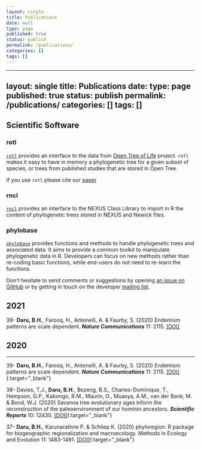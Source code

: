 ```yaml
---
layout: single
title: Publications
date: null
type: page
published: true
status: publish
permalink: /publications/
categories: []
tags: []
---
```

---
layout: single
title: Publications
date:
type: page
published: true
status: publish
permalink: /publications/
categories: []
tags: []
---

## Scientific Software

### rotl

<p><code><a href="https://github.com/fmichonneau/rotl/">rotl</a></code> provides an interface to the data from <a href="http://tree.opentreeoflife.org/">Open Tree of Life</a> project. <code>rotl</code> makes it easy to have in memory a phylogenetic tree for a given subset of species, or trees from published studies that are stored in Open Tree.</p>

If you use `rotl` please cite
our [paper](https://doi.org/10.1111/2041-210X.12593)

### rncl

<p><code><a href="https://github.com/fmichonneau/rncl/">rncl</a></code> provides
  an interface to the NEXUS Class Library to import in R the content of
  phylogenetic trees stored in NEXUS and Newick files.</p>

### phylobase

<p><code><a href="https://github.com/fmichonneau/phylobase/">phylobase</a></code> provides functions and methods to handle phylogenetic trees and associated data. It aims to provide a common toolkit to manipulate phylogenetic data in R. Developers can focus on new methods rather than re-coding basic functions, while end-users do not need to re-learn the functions.</p>
<p>Don't hesitate to send comments or suggestions by
  opening <a href="https://github.com/phylobase/issues/new">an issue on
  GitHub</a> or by getting in touch on the
  developer <a href="https://lists.r-forge.r-project.org/cgi-bin/mailman/listinfo/phylobase-devl">mailing
  list</a>.</p>

## 2021

39- **Daru, B.H.**, Farooq, H., Antonelli, A. & Faurby, S. (2020) Endemism patterns are scale dependent. **_Nature Communications_** 11: 2115. [[DOI]](https://doi.org/10.1038/s41467-020-15921-6)

2020
------
---
39- **Daru, B.H.**, Farooq, H., Antonelli, A. & Faurby, S. (2020) Endemism patterns are scale dependent. **_Nature Communications_** 11: 2115. [[DOI]](https://doi.org/10.1038/s41467-020-15921-6){:target="_blank"}

38- Davies, T.J., **Daru, B.H.**, Bezeng, B.S., Charles-Dominique, T., Hempson, G.P., Kabongo, R.M., Maurin, O., Muasya, A.M., van der Bank, M. & Bond, W.J. (2020) Savanna tree evolutionary ages inform the reconstruction of the paleoenvironment of our hominin ancestors. **_Scientific Reports_** 10: 12430. [[DOI]](https://doi.org/10.7554/eLife.67422){:target="_blank"} 

37- **Daru, B.H.**, Karunarathne P. & Schliep K. (2020) phyloregion: R package for biogeographic regionalization and macroecology. Methods in Ecology and Evolution 11: 1483-1491. [[DOI]](https://doi.org/10.7554/eLife.67422){:target="_blank"} 


